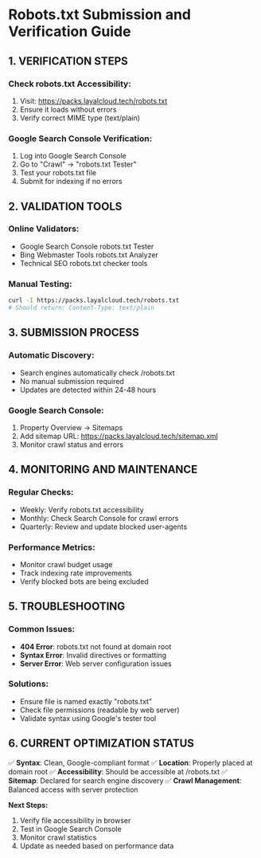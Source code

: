 # Robots.txt Submission and Verification Guide

## 1. VERIFICATION STEPS

### Check robots.txt Accessibility:
1. Visit: https://packs.layalcloud.tech/robots.txt
2. Ensure it loads without errors
3. Verify correct MIME type (text/plain)

### Google Search Console Verification:
1. Log into Google Search Console
2. Go to "Crawl" → "robots.txt Tester"
3. Test your robots.txt file
4. Submit for indexing if no errors

## 2. VALIDATION TOOLS

### Online Validators:
- Google Search Console robots.txt Tester
- Bing Webmaster Tools robots.txt Analyzer
- Technical SEO robots.txt checker tools

### Manual Testing:
```bash
curl -I https://packs.layalcloud.tech/robots.txt
# Should return: Content-Type: text/plain
```

## 3. SUBMISSION PROCESS

### Automatic Discovery:
- Search engines automatically check /robots.txt
- No manual submission required
- Updates are detected within 24-48 hours

### Google Search Console:
1. Property Overview → Sitemaps
2. Add sitemap URL: https://packs.layalcloud.tech/sitemap.xml
3. Monitor crawl status and errors

## 4. MONITORING AND MAINTENANCE

### Regular Checks:
- Weekly: Verify robots.txt accessibility
- Monthly: Check Search Console for crawl errors
- Quarterly: Review and update blocked user-agents

### Performance Metrics:
- Monitor crawl budget usage
- Track indexing rate improvements
- Verify blocked bots are being excluded

## 5. TROUBLESHOOTING

### Common Issues:
- **404 Error**: robots.txt not found at domain root
- **Syntax Error**: Invalid directives or formatting
- **Server Error**: Web server configuration issues

### Solutions:
- Ensure file is named exactly "robots.txt"
- Check file permissions (readable by web server)
- Validate syntax using Google's tester tool

## 6. CURRENT OPTIMIZATION STATUS

✅ **Syntax**: Clean, Google-compliant format
✅ **Location**: Properly placed at domain root
✅ **Accessibility**: Should be accessible at /robots.txt
✅ **Sitemap**: Declared for search engine discovery
✅ **Crawl Management**: Balanced access with server protection

**Next Steps:**
1. Verify file accessibility in browser
2. Test in Google Search Console
3. Monitor crawl statistics
4. Update as needed based on performance data

